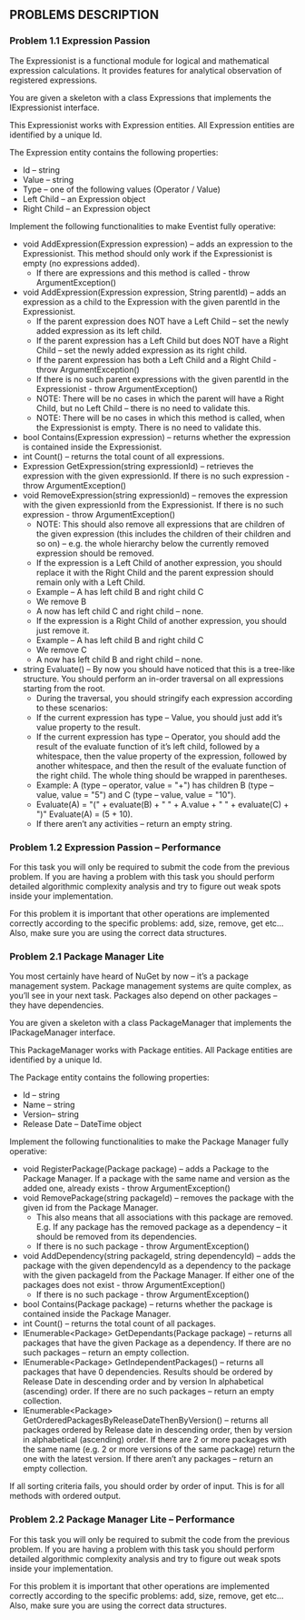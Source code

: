 ## PROBLEMS DESCRIPTION


### Problem 1.1	Expression Passion

The Expressionist is a functional module for logical and mathematical expression calculations. It provides features for analytical observation of registered expressions.

You are given a skeleton with a class Expressions that implements the IExpressionist interface. 

This Expressionist works with Expression entities. All Expression entities are identified by a unique Id. 

The Expression entity contains the following properties:

  +	Id – string
  +	Value – string
  +	Type – one of the following values (Operator / Value)
  +	Left Child – an Expression object
  +	Right Child – an Expression object

Implement the following functionalities to make Eventist fully operative:

  +	void AddExpression(Expression expression) – adds an expression to the Expressionist. This method should only work if the Expressionist is empty (no expressions added).
    +	If there are expressions and this method is called - throw ArgumentException()
  +	void AddExpression(Expression expression, String parentId) – adds an expression as a child to the Expression with the given parentId in the Expressionist. 
    +	If the parent expression does NOT have a Left Child – set the newly added expression as its left child.
    +	If the parent expression has a Left Child but does NOT have a Right Child – set the newly added expression as its right child.
    +	If the parent expression has both a Left Child and a Right Child - throw ArgumentException()
    +	If there is no such parent expressions with the given parentId in the Expressionist - throw ArgumentException()
    +	NOTE: There will be no cases in which the parent will have a Right Child, but no Left Child – there is no need to validate this.
    +	NOTE: There will be no cases in which this method is called, when the Expressionist is empty. There is no need to validate this.
  +	bool Contains(Expression expression) – returns whether the expression is contained inside the Expressionist.
  +	int Count() – returns the total count of all expressions.
  +	Expression GetExpression(string expressionId) – retrieves the expression with the given expressionId. If there is no such expression - throw ArgumentException()
  +	void RemoveExpression(string expressionId) – removes the expression with the given expressionId from the Expressionist. If there is no such expression - throw ArgumentException()
    +	NOTE: This should also remove all expressions that are children of the given expression (this includes the children of their children and so on) – e.g. the whole hierarchy below the currently removed expression should be removed.
    +	If the expression is a Left Child of another expression, you should replace it with the Right Child and the parent expression should remain only with a Left Child.
      +	Example – A has left child B and right child C
      +	We remove B
      +	A now has left child C and right child – none.
    +	If the expression is a Right Child of another expression, you should just remove it.
      +	Example – A has left child B and right child C
      +	We remove C
      +	A now has left child B and right child – none.
  +	string Evaluate() – By now you should have noticed that this is a tree-like structure. You should perform an in-order traversal on all expressions starting from the root.
    +	During the traversal, you should stringify each expression according to these scenarios:
    +	If the current expression has type – Value, you should just add it’s value property to the result.
    +	If the current expression has type – Operator, you should add the result of the evaluate function of it’s left child, followed by a whitespace, then the value property of the expression, followed by another whitespace, and then the result of the evaluate function of the right child. The whole thing should be wrapped in parentheses.
    +	Example: A (type – operator, value = "+") has children B (type – value, value = "5") and C (type – value, value = "10").
    +	Evaluate(A) = "(" + evaluate(B) + " " + A.value + " " + evaluate(C) + ")" Evaluate(A) = (5 + 10).
    + If there aren’t any activities – return an empty string.

### Problem 1.2	Expression Passion – Performance

For this task you will only be required to submit the code from the previous problem. If you are having a problem with this task you should perform detailed algorithmic complexity analysis and try to figure out weak spots inside your implementation.

For this problem it is important that other operations are implemented correctly according to the specific problems:  add, size, remove, get etc… Also, make sure you are using the correct data structures.

### Problem 2.1	Package Manager Lite

You most certainly have heard of NuGet by now – it’s a package management system. Package management systems are quite complex, as you’ll see in your next task. Packages also depend on other packages – they have dependencies. 

You are given a skeleton with a class PackageManager that implements the IPackageManager interface. 

This PackageManager works with Package entities. All Package entities are identified by a unique Id. 

The Package entity contains the following properties:

  +	Id – string
  +	Name – string
  +	Version– string
  +	Release Date – DateTime object

Implement the following functionalities to make the Package Manager fully operative:

  +	void RegisterPackage(Package package) – adds a Package to the Package Manager. If a package with the same name and version as the added one, already exists - throw ArgumentException()
  +	void RemovePackage(string packageId) – removes the package with the given id from the Package Manager.
    +	This also means that all associations with this package are removed. E.g. If any package has the removed package as a dependency – it should be removed from its dependencies.
    +	If there is no such package - throw ArgumentException()
  +	void AddDependency(string packageId, string dependencyId) – adds the package with the given dependencyId as a dependency to the package with the given packageId from the Package Manager. If either one of the packages does not exist - throw ArgumentException()
    +	If there is no such package - throw ArgumentException()
  +	bool Contains(Package package) – returns whether the package is contained inside the Package Manager.
  +	int Count() – returns the total count of all packages.
  +	IEnumerable\<Package\> GetDependants(Package package) – returns all packages that have the given Package as a dependency. If there are no such packages – return an empty collection.
  +	IEnumerable\<Package\> GetIndependentPackages() – returns all packages that have 0 dependencies. Results should be ordered by Release Date in descending order and by version In alphabetical (ascending) order. If there are no such packages – return an empty collection.
  +	IEnumerable\<Package\> GetOrderedPackagesByReleaseDateThenByVersion() – returns all packages ordered by Release date in descending order, then by version in alphabetical (ascending) order. If there are 2 or more packages with the same name (e.g. 2 or more versions of the same package) return the one with the latest version. If there aren’t any packages – return an empty collection.

If all sorting criteria fails, you should order by order of input. This is for all methods with ordered output.

### Problem 2.2 Package Manager Lite – Performance

For this task you will only be required to submit the code from the previous problem. If you are having a problem with this task you should perform detailed algorithmic complexity analysis and try to figure out weak spots inside your implementation.

For this problem it is important that other operations are implemented correctly according to the specific problems:  add, size, remove, get etc… Also, make sure you are using the correct data structures.